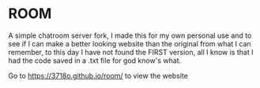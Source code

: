 # ROOM
A simple chatroom server fork, I made this for my own personal use and to see if I can make a better looking website than the original from what I can remember, to this day I have not found the FIRST version, all I know is that I had the code saved in a .txt file for god know's what.

Go to https://3718o.github.io/room/ to view the website
